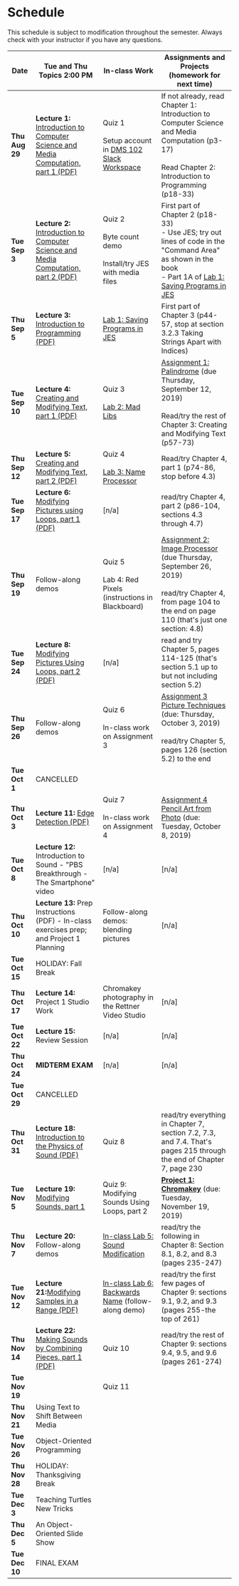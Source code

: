 # Schedule
This schedule is subject to modification throughout the semester. Always check with your instructor if you have any questions.

| Date           | Tue and Thu Topics 2:00 PM                                   | In-class Work                                                | Assignments and Projects (homework for next time)            |
| -------------- | ------------------------------------------------------------ | ------------------------------------------------------------ | ------------------------------------------------------------ |
| **Thu Aug 29** | **Lecture 1:** [Introduction to Computer Science and Media Computation, part 1 (PDF)](01-introduction-computer-science/introduction-computer-science.pdf) | Quiz 1<br><br>Setup account in [DMS 102 Slack Workspace](https://join.slack.com/t/dms-102/signup) | If not already, read Chapter 1: Introduction to Computer Science and Media Computation (p3-17)<br><br>Read Chapter 2: Introduction to Programming (p18-33) |
| **Tue Sep 3**  | **Lecture 2:** [Introduction to Computer Science and Media Computation, part 2 (PDF)](02-introduction-computer-science-2/introduction-computer-science2.pdf) | Quiz 2<br><br>Byte count demo<br><br>Install/try JES with media files | First part of Chapter 2 (p18-33)<br>- Use JES; try out lines of code in the "Command Area" as shown in the book<br>- Part 1A of [Lab 1: Saving Programs in JES](lab01-saving-programs-jes/instructions.md) |
| **Thu Sep 5**  | **Lecture 3:** [Introduction to Programming (PDF)](03-introduction-to-programming/introduction-programming.pdf) | [Lab 1: Saving Programs in JES](lab01-saving-programs-jes/instructions.md) | First part of Chapter 3 (p44-57, stop at section 3.2.3 Taking Strings Apart with Indices) |
| **Tue Sep 10** | **Lecture 4:** [Creating and Modifying Text, part 1 (PDF)](04-creating-modifying-text1/creating-modifying-text1.pdf) | Quiz 3<br/><br/>[Lab 2: Mad Libs](lab02-mad-libs/instructions.md) | [Assignment 1: Palindrome](assignment01-palindrome/instructions.md) (due Thursday, September 12, 2019)<br><br>Read/try the rest of Chapter 3: Creating and Modifying Text (p57-73) |
| **Thu Sep 12** | **Lecture 5:** [Creating and Modifying Text, part 2 (PDF)](05-creating-modifying-text2/creating-modifying-text2.pdf) | Quiz 4<br><br>[Lab 3: Name Processor](lab03-name-processor/instructions.md) | Read/try Chapter 4, part 1 (p74-86, stop before 4.3)         |
| **Tue Sep 17** | **Lecture 6:** [Modifying Pictures using Loops, part 1 (PDF)](06-modifying-pictures-using-loops1/modifying-pictures-using-loops1.pdf) | [n/a]                                                        | read/try Chapter 4, part 2 (p86-104, sections 4.3 through 4.7) |
| **Thu Sep 19** | Follow-along demos                                           | Quiz 5<br><br>Lab 4: Red Pixels (instructions in Blackboard) | [Assignment 2: Image Processor](assignment02-image-processor/instructions.md) (due Thursday, September 26, 2019)<br><br>read/try Chapter 4, from page 104 to the end on page 110 (that's just one section: 4.8) |
| **Tue Sep 24** | **Lecture 8:** [Modifying Pictures Using Loops, part 2 (PDF)](08-modifying-pictures-using-loops2/modifying-pictures-using-loops2.pdf) | [n/a]                                                        | read and try Chapter 5, pages 114-125 (that's section 5.1 up to but not including section 5.2) |
| **Thu Sep 26** | Follow-along demos                                           | Quiz 6<br><br>In-class work on Assignment 3                  | [Assignment 3 Picture Techniques](assignment03-picture-techniques/instructions.md) (due: Thursday, October 3, 2019)<br><br>read/try Chapter 5, pages 126 (section 5.2) to the end |
| **Tue Oct 1**  | CANCELLED                                                    |                                                              |                                                              |
| **Thu Oct 3**  | **Lecture 11:** [Edge Detection (PDF)](11-picture-techniques/edge-detection.pdf) | Quiz 7<br><br>In-class work on Assignment 4                  | [Assignment 4 Pencil Art from Photo](assignment04-pencil-art-from-photo/instructions.md) (due: Tuesday, October 8, 2019) |
| **Tue Oct 8**  | **Lecture 12:** Introduction to Sound - "PBS Breakthrough - The Smartphone" video | [n/a]                                                        | [n/a]                                                        |
| **Thu Oct 10** | **Lecture 13:** Prep Instructions (PDF) - In-class exercises prep; and Project 1 Planning | Follow-along demos: blending pictures                        | [n/a]                                                        |
| **Tue Oct 15** | HOLIDAY: Fall Break                                          |                                                              |                                                              |
| **Thu Oct 17** | **Lecture 14:** Project 1 Studio Work                        | Chromakey photography in the Rettner Video Studio            | [n/a]                                                        |
| **Tue Oct 22** | **Lecture 15:** Review Session                               | [n/a]                                                        | [n/a]                                                        |
| **Thu Oct 24** | **MIDTERM EXAM**                                             | [n/a]                                                        | [n/a]                                                        |
| **Tue Oct 29** | CANCELLED                                                    |                                                              |                                                              |
| **Thu Oct 31** | **Lecture 18:** [Introduction to the Physics of Sound (PDF)](18-introduction-sound/introduction-sound.pdf) | Quiz 8                                                       | read/try everything in Chapter 7, section 7.2, 7.3, and 7.4. That's pages 215 through the end of Chapter 7, page 230 |
| **Tue Nov 5**  | **Lecture 19:** [Modifying Sounds, part 1](19-modifying-sound1/modifying-sounds1.pdf) | Quiz 9: Modifying Sounds Using Loops, part 2                 | **[Project 1: Chromakey](project1-chromakey/instructions.md)** (due: Tuesday, November 19, 2019) |
| **Thu Nov 7**  | **Lecture 20:** Follow-along demos                           | [In-class Lab 5: Sound Modification](lab05-sound-modification/instructions.md) | read/try the following in Chapter 8: Section 8.1, 8.2, and 8.3 (pages 235-247) |
| **Tue Nov 12** | **Lecture 21:**[Modifying Samples in a Range (PDF)](21-modifying-samples-in-a-range/modifying-samples-in-a-range.pdf) | [In-class Lab 6: Backwards Name](lab06-backwards-name/instructions.md) (follow-along demo) | read/try the first few pages of Chapter 9: sections 9.1, 9.2, and 9.3 (pages 255-the top of 261) |
| **Thu Nov 14** | **Lecture 22:** [Making Sounds by Combining Pieces, part 1 (PDF)](22-modifying-sounds-by-combining-pieces/making-sounds-by-combining-pieces.pdf) | Quiz 10                                                      | read/try the rest of Chapter 9: sections 9.4, 9.5, and 9.6 (pages 261-274) |
| **Tue Nov 19** |                                                              | Quiz 11                                                      |                                                              |
| **Thu Nov 21** | Using Text to Shift Between Media                            |                                                              |                                                              |
| **Tue Nov 26** | Object-Oriented Programming                                  |                                                              |                                                              |
| **Thu Nov 28** | HOLIDAY: Thanksgiving Break                                  |                                                              |                                                              |
| **Tue Dec 3**  | Teaching Turtles New Tricks                                  |                                                              |                                                              |
| **Thu Dec 5**  | An Object-Oriented Slide Show                                |                                                              |                                                              |
| **Tue Dec 10** | FINAL EXAM                                                   |                                                              |                                                              |